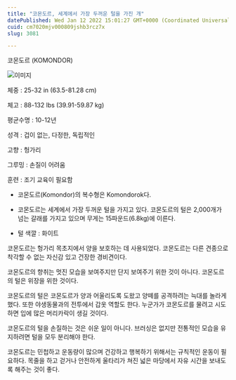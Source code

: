 ```yaml
---
title: "코몬도르, 세계에서 가장 두꺼운 털을 가진 개"
datePublished: Wed Jan 12 2022 15:01:27 GMT+0000 (Coordinated Universal Time)
cuid: cm7020mjv000809jshb3rcz7x
slug: 3081

---
```



코몬도르 (KOMONDOR)

![이미지](https://cdn.hashnode.com/res/hashnode/image/upload/v1739252473406/afb97f8c-6eea-4bfe-b19d-13b0d0f58ce1.jpeg)

체중 : 25-32 in (63.5-81.28 cm)

체고 : 88-132 lbs (39.91-59.87 kg)

평균수명 : 10-12년

성격 : 겁이 없는, 다정한, 독립적인

고향 : 헝가리

그루밍 : 손질이 어려움

훈련 : 조기 교육이 필요함

* 코몬도르(Komondor)의 복수형은 Komondorok다.

* 코몬도르는 세계에서 가장 두꺼운 털을 가지고 있다. 코몬도르의 털은 2,000개가 넘는 갈래를 가지고 있으며 무게는 15파운드(6.8kg)에 이른다.

* 털 색깔 : 화이트

코몬도르는 헝가리 목초지에서 양을 보호하는 데 사용되었다. 코몬도르는 다른 견종으로 착각할 수 없는 자신감 있고 건장한 경비견이다.

코몬도르의 향취는 멋진 모습을 보여주지만 단지 보여주기 위한 것이 아니다. 코몬도르의 털은 위장을 위한 것이다.

코몬도르의 털은 코몬도르가 양과 어울리도록 도왔고 양떼를 공격하려는 늑대를 놀라게 했다. 또한 야생동물과의 전투에서 갑옷 역할도 한다. 누군가가 코몬도르를 물려고 시도하면 입에 많은 머리카락이 생길 것이다.

코몬도르의 털을 손질하는 것은 쉬운 일이 아니다. 브러싱은 없지만 전통적인 모습을 유지하려면 털을 모두 분리해야 한다.

코몬도르는 민첩하고 운동량이 많으며 건강하고 행복하기 위해서는 규칙적인 운동이 필요하다. 목줄을 하고 걷거나 안전하게 울타리가 쳐진 넓은 마당에서 자유 시간을 보내도록 해주는 것이 좋다.